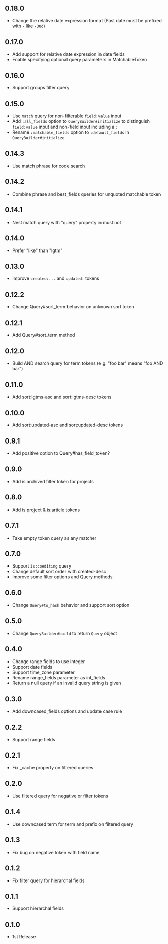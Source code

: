 ## 0.18.0

* Change the relative date expression format (Past date must be prefixed with `-` like `-30d`)

## 0.17.0

* Add support for relative date expression in date fields
* Enable specifying optional query parameters in MatchableToken

## 0.16.0
- Support groups filter query

## 0.15.0
- Use `match` query for non-filterable `field:value` input
- Add `:all_fields` option to `QueryBuilder#initialize` to distinguish `field:value` input and non-field input including a `:`
- Rename `:matchable_fields` option to `:default_fields` in `QueryBuilder#initialize`

## 0.14.3
- Use match phrase for code search

## 0.14.2
- Combine phrase and best_fields queries for unquoted matchable token

## 0.14.1
- Nest match query with "query" property in must not

## 0.14.0
- Prefer "like" than "lgtm"

## 0.13.0
- Improve `created:...` and `updated:` tokens

## 0.12.2
- Change Query#sort_term behavior on unknown sort token

## 0.12.1
- Add Query#sort_term method

## 0.12.0
- Build AND search query for term tokens (e.g. "foo bar" means "foo AND bar")

## 0.11.0
- Add sort:lgtms-asc and sort:lgtms-desc tokens

## 0.10.0
- Add sort:updated-asc and sort:updated-desc tokens

## 0.9.1
- Add positive option to Query#has_field_token?

## 0.9.0
- Add is:archived filter token for projects

## 0.8.0
- Add is:project & is:article tokens

## 0.7.1
- Take empty token query as any matcher

## 0.7.0
- Support `is:coediting` query
- Change default sort order with created-desc
- Improve some filter options and Query methods

## 0.6.0
- Change `Query#to_hash` behavior and support sort option

## 0.5.0
- Change `QueryBuilder#build` to return `Query` object

## 0.4.0
- Change range fields to use integer
- Support date fields
- Support time_zone parameter
- Rename range_fields parameter as int_fields
- Return a null query if an invalid query string is given

## 0.3.0
- Add downcased_fields options and update case rule

## 0.2.2
- Support range fields

## 0.2.1
- Fix _cache property on filtered queries

## 0.2.0
- Use filtered query for negative or filter tokens

## 0.1.4
- Use downcased term for term and prefix on filtered query

## 0.1.3
- Fix bug on negative token with field name

## 0.1.2
- Fix filter query for hierarchal fields

## 0.1.1
- Support hierarchal fields

## 0.1.0
- 1st Release
